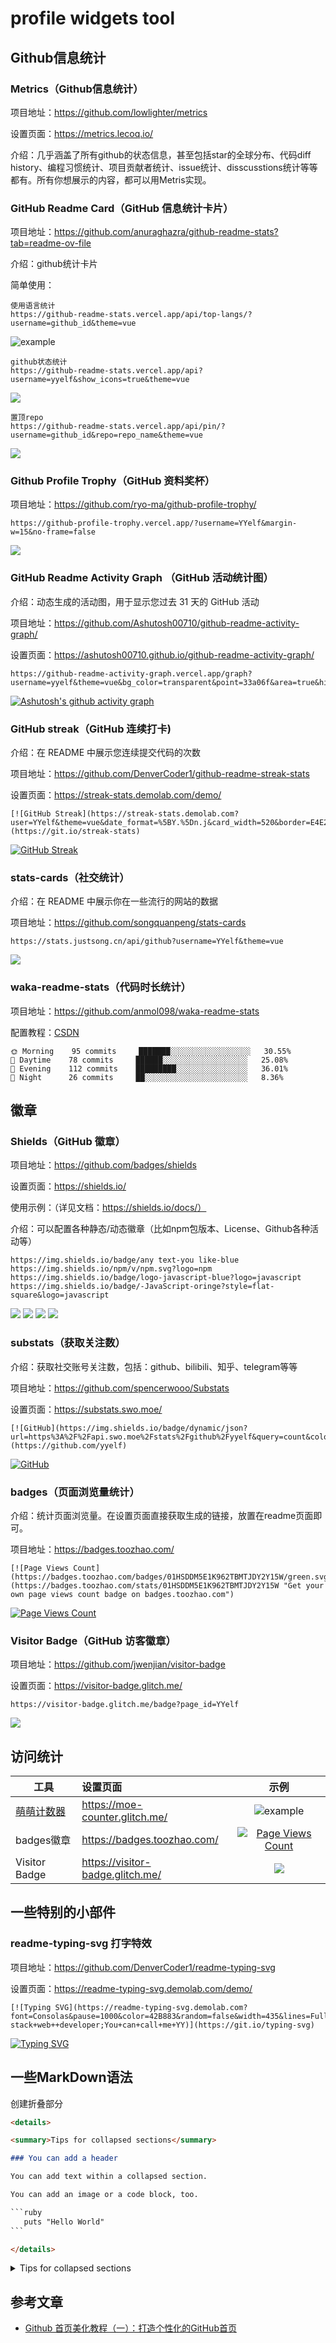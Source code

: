 # profile widgets tool

## Github信息统计

### Metrics（Github信息统计）

项目地址：https://github.com/lowlighter/metrics

设置页面：https://metrics.lecoq.io/

介绍：几乎涵盖了所有github的状态信息，甚至包括star的全球分布、代码diff history、编程习惯统计、项目贡献者统计、issue统计、disscusstions统计等等都有。所有你想展示的内容，都可以用Metris实现。

### GitHub Readme Card（GitHub 信息统计卡片）

项目地址：https://github.com/anuraghazra/github-readme-stats?tab=readme-ov-file

介绍：github统计卡片

简单使用：

```
使用语言统计
https://github-readme-stats.vercel.app/api/top-langs/?username=github_id&theme=vue
```

![example](https://github-readme-stats.vercel.app/api/top-langs/?username=YYelf&theme=vue)

```
github状态统计
https://github-readme-stats.vercel.app/api?username=yyelf&show_icons=true&theme=vue
```

![](https://github-readme-stats.vercel.app/api?username=yyelf&show_icons=true&theme=vue)

```
置顶repo
https://github-readme-stats.vercel.app/api/pin/?username=github_id&repo=repo_name&theme=vue
```

![](https://github-readme-stats.vercel.app/api/pin/?username=anuraghazra&repo=github-readme-stats&theme=vue)

### Github Profile Trophy（GitHub 资料奖杯）

项目地址：https://github.com/ryo-ma/github-profile-trophy/

```	
https://github-profile-trophy.vercel.app/?username=YYelf&margin-w=15&no-frame=false
```

![](https://github-profile-trophy.vercel.app/?username=YYelf&margin-w=15&no-frame=false)



### GitHub Readme Activity Graph （GitHub 活动统计图）

介绍：动态生成的活动图，用于显示您过去 31 天的 GitHub 活动

项目地址：https://github.com/Ashutosh00710/github-readme-activity-graph/

设置页面：https://ashutosh00710.github.io/github-readme-activity-graph/

```
https://github-readme-activity-graph.vercel.app/graph?username=yyelf&theme=vue&bg_color=transparent&point=33a06f&area=true&hide_border=true)
```



[![Ashutosh's github activity graph](https://github-readme-activity-graph.vercel.app/graph?username=yyelf&theme=vue&bg_color=transparent&point=33a06f&area=true&hide_border=true)](https://github.com/ashutosh00710/github-readme-activity-graph)

### GitHub streak（GitHub 连续打卡)

介绍：在 README 中展示您连续提交代码的次数

项目地址：https://github.com/DenverCoder1/github-readme-streak-stats

设置页面：https://streak-stats.demolab.com/demo/

```
[![GitHub Streak](https://streak-stats.demolab.com?user=YYelf&theme=vue&date_format=%5BY.%5Dn.j&card_width=520&border=E4E2E2&stroke=E4E2E2)](https://git.io/streak-stats)
```

[![GitHub Streak](https://streak-stats.demolab.com?user=YYelf&theme=vue&date_format=%5BY.%5Dn.j&card_width=520&border=E4E2E2&stroke=E4E2E2)](https://git.io/streak-stats)



### stats-cards（社交统计）

介绍：在 README 中展示你在一些流行的网站的数据

项目地址：https://github.com/songquanpeng/stats-cards

```
https://stats.justsong.cn/api/github?username=YYelf&theme=vue
```

![](https://stats.justsong.cn/api/github?username=YYelf&theme=vue)

### waka-readme-stats（代码时长统计）

项目地址：https://github.com/anmol098/waka-readme-stats

配置教程：[CSDN](https://blog.csdn.net/weixin_43233914/article/details/126087735)

```
🌞 Morning    95 commits     ███████░░░░░░░░░░░░░░░░░░   30.55% 
🌆 Daytime    78 commits     ██████░░░░░░░░░░░░░░░░░░░   25.08% 
🌃 Evening    112 commits    █████████░░░░░░░░░░░░░░░░   36.01% 
🌙 Night      26 commits     ██░░░░░░░░░░░░░░░░░░░░░░░   8.36%
```



## 徽章

### Shields（GitHub 徽章）

项目地址：https://github.com/badges/shields

设置页面：https://shields.io/

使用示例：（详见文档：https://shields.io/docs/）

介绍：可以配置各种静态/动态徽章（比如npm包版本、License、Github各种活动等）

```
https://img.shields.io/badge/any text-you like-blue
https://img.shields.io/npm/v/npm.svg?logo=npm
https://img.shields.io/badge/logo-javascript-blue?logo=javascript
https://img.shields.io/badge/-JavaScript-oringe?style=flat-square&logo=javascript
```

![](https://img.shields.io/badge/any%20text-you%20like-blue)
![](https://img.shields.io/npm/v/npm.svg?logo=npm)
![](https://img.shields.io/badge/logo-javascript-blue?logo=javascript)
![](https://img.shields.io/badge/-JavaScript-oringe?style=flat-square&logo=javascript)



### substats（获取关注数）

介绍：获取社交账号关注数，包括：github、bilibili、知乎、telegram等等

项目地址：https://github.com/spencerwooo/Substats

设置页面：https://substats.swo.moe/

```
[![GitHub](https://img.shields.io/badge/dynamic/json?url=https%3A%2F%2Fapi.swo.moe%2Fstats%2Fgithub%2Fyyelf&query=count&color=5a5f67&label=GitHub&labelColor=181717&logo=github&suffix=+follows&cacheSeconds=3600)](https://github.com/yyelf)
```

[![GitHub](https://img.shields.io/badge/dynamic/json?url=https%3A%2F%2Fapi.swo.moe%2Fstats%2Fgithub%2Fyyelf&query=count&color=5a5f67&label=GitHub&labelColor=181717&logo=github&suffix=+follows&cacheSeconds=3600)](https://github.com/yyelf)



### badges（页面浏览量统计）

介绍：统计页面浏览量。在设置页面直接获取生成的链接，放置在readme页面即可。

项目地址：https://badges.toozhao.com/

```
[![Page Views Count](https://badges.toozhao.com/badges/01HSDDM5E1K962TBMTJDY2Y15W/green.svg)](https://badges.toozhao.com/stats/01HSDDM5E1K962TBMTJDY2Y15W "Get your own page views count badge on badges.toozhao.com")
```

[![Page Views Count](https://badges.toozhao.com/badges/01HSDDM5E1K962TBMTJDY2Y15W/green.svg)](https://badges.toozhao.com/stats/01HSDDM5E1K962TBMTJDY2Y15W "Get your own page views count badge on badges.toozhao.com")



### Visitor Badge（GitHub 访客徽章）

项目地址：https://github.com/jwenjian/visitor-badge

设置页面：https://visitor-badge.glitch.me/

```
https://visitor-badge.glitch.me/badge?page_id=YYelf
```

![](https://visitor-badge.glitch.me/badge?page_id=YYelf)



## 访问统计

| 工具                                                    | 设置页面                         |                             示例                             |
| ------------------------------------------------------- | :------------------------------- | :----------------------------------------------------------: |
| [萌萌计数器](https://github.com/journey-ad/Moe-counter) | https://moe-counter.glitch.me/   |     ![example](https://moe-counter.glitch.me/get/@index)     |
| badges徽章                                              | https://badges.toozhao.com/      | [![Page Views Count](https://badges.toozhao.com/badges/01HSDDM5E1K962TBMTJDY2Y15W/green.svg)](https://badges.toozhao.com/stats/01HSDDM5E1K962TBMTJDY2Y15W "Get your own page views count badge on badges.toozhao.com") |
| Visitor Badge                                       | https://visitor-badge.glitch.me/ |   ![](https://visitor-badge.glitch.me/badge?page_id=YYelf)   |



## 一些特别的小部件

 ### readme-typing-svg 打字特效

项目地址：https://github.com/DenverCoder1/readme-typing-svg

设置页面：https://readme-typing-svg.demolab.com/demo/

```
[![Typing SVG](https://readme-typing-svg.demolab.com?font=Consolas&pause=1000&color=42B883&random=false&width=435&lines=Full-stack+web++developer;You+can+call+me+YY)](https://git.io/typing-svg)
```

[![Typing SVG](https://readme-typing-svg.demolab.com?font=Consolas&pause=1000&color=42B883&random=false&width=435&lines=Full-stack+web++developer;You+can+call+me+YY)](https://git.io/typing-svg)



## 一些MarkDown语法

创建折叠部分

```md
<details>

<summary>Tips for collapsed sections</summary>

### You can add a header

You can add text within a collapsed section. 

You can add an image or a code block, too.

​```ruby
   puts "Hello World"
​```

</details>
```

<details>

<summary>Tips for collapsed sections</summary>

### You can add a header

You can add text within a collapsed section. 

You can add an image or a code block, too.

```ruby
   puts "Hello World"
```

</details>



## 参考文章

- [Github 首页美化教程（一）：打造个性化的GitHub首页](https://zhuanlan.zhihu.com/p/454597068)